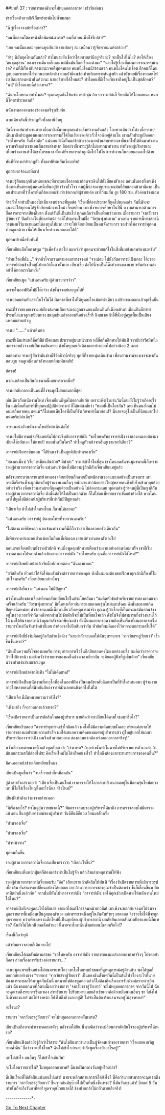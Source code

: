 ##บทที่ 37 : รายการของฉันจะไม่หยุดออกอากาศ!
เช้าวันต่อมา

ข่าวเรื่องตัวกาลกิณีก็แพร่สะพัดไปทั่วแผนก

“นี่ รู้เรื่องจางเย่หรือเปล่า?”

“คนที่กลอนได้ลงหนังสือพิมพ์น่ะเหรอ? คนที่ด่าบนเน็ตใช่รึเปล่า?”

“เออ คนนั้นแหละ ทุกคนพูดกันว่าเขาแปลกๆ ล่ะ เหมือนว่ารู้จักพวกมนต์ดำด้วย!”

“ฮ่าๆ นี่มันยุคไหนกันแล้ว? ทำไมนายยังเชื่อว่าไสยศาสตร์มีอยู่จริงล่ะ? จะเป็นไปได้ไง? ต่อให้เรื่อง ‘คนขุดสุสาน’ ของเขาจะดีมากก็เถอะ แต่นั่นมันก็แค่เรื่องแต่งนะ”
“นายไม่รู้เรื่องที่แผนกวรรณกรรมเหรอ? คนที่มีเรื่องกับจางเย่น่ะเจอดีทุกคนเลย คนหนึ่งโดนน้ำร้อนลวก คนหนึ่งโดนไฟช็อต อีกคนก็โดนลูกบอลกระแทกใส่จากนอกหน้าต่าง แถมยังมีคนข้อเท้าพลิกเพราะส้นสูงหัก แล้วยังเคยมีเรื่องหลอดไฟระเบิดมาก่อนหน้านั้นด้วยนะ นายอธิบายได้ไหมล่ะ? ทำไมคนที่มีเรื่องกับเขาถึงอยู่ไม่เป็นสุขสักคน?”
“หา? มีเรื่องแบบนี้ด้วยเหรอ?”

“ฉันจะโกหกนายทำไมล่ะ? ทุกคนพูดกันให้แซ่ด เหล่าซุน ถ้าเจอจางเย่ล่ะก็ รีบหลีกให้ไกลเลยนะ หมอนี่โคตรประหลาด!”

พนักงานสองคนของช่องดนดรีซุบซิบกัน

ภาพเดียวกันนี้ปรากฏทั่วทั้งสถานีวิทยุ

วันนี้จางเย่มาทำงานสาย เมื่อมาถึงชั้นบนทุกคนต่างเริ่มทำงานกันแล้ว โถงทางเดินว่างโล่ง เมื่อจางเย่เดินมาถึงประตูของแผนกวรรณกรรมก็ได้ยินเสียงของจ้าวกั๋วโจวดังอยู่ด้านใน เขาผลักประตูเปิดออก “ขอโทษครับ วันนี้รถติด” แน่นอนว่านี่เป็นแค่ข้ออ้างของนายตัวแสบเพราะเขาขึ้นรถไฟใต้ดินมาทำงาน ความจริงแล้วเขานอนตื่นสายต่างหาก อีกอย่างก็เพราะรู้สึกไม่อยากมาทำงาน ท่าทีของผู้บริหารและเพื่อนร่วมงานทำให้เขาโกรธมาก ตั้งแต่ที่รายการเก่าถูกดึงไป ไฟในการทำงานก็พลอยมอดลงไปด้วย

ทันทีที่จางเย่ปรากฏตัว ทั้งออฟฟิศพลันเงียบกริบ!

ทุกสายตาจ้องมาที่เขา!

จางเย่รู้สึกขนลุกนิดหน่อยขณะที่กระแอมไอออกมาก่อนจะเดินไปนั่งที่ของตัวเอง ตอนนั้นเองที่เขาเพิ่งสังเกตเห็นชายหนุ่มคนหนึ่งยืนอยู่ข้างจ้าวกั๋วโจว คนผู้นี้น่าจะอายุประมาณต้นยี่สิบและหน้าตาดีมาก เป็นคนประเภทที่ว่าใครเห็นก็ต้องยอมรับว่าเข้าเกณฑ์ผู้ชายหล่อ เขาไว้ผมสั้น สูง 180 ซม. ตัวค่อนข้างผอม

จ้าวกั๋วโจวทำเป็นมองไม่เห็นจางเย่ขณะที่พูดต่อ “เรื่องที่ต้องประกาศก็พูดไปหมดแล้ว วันนี้ฉันจะแนะนำให้ทุกคนได้รู้จักกับพนักงานใหม่ เจี่ยเหยียน เขาเพิ่งจบการศึกษาในปีนี้ ความสามารถด้านการสื่อสารกระจายเสียงดีมาก ตั้งแต่วันนี้เป็นต้นไป ทุกคนถือว่าเป็นเพื่อนร่วมงาน เมื่อรายการ ‘จากวัยชราสู่วัยเยาว์’ ปิดตัวลงในสัปดาห์หน้า จะมีโปรแกรมใหม่ชื่อ 'วัยรุ่นพุ่งทะยาน' มาแทน รายการนี้ทางสถานีวางแผนไว้มานานและได้ลงทุนไปมาก เราจะให้เจี่ยเหยียนเป็นคนจัดรายการ ขอฝากให้อาจารย์ทุกคนช่วยดูแลด้วย เพื่อให้เสียวเจี่ยทำงานออกมาได้ดี”

ทุกคนปรบมือรับทันที

เจี่ยเหยียนถือโอกาสพูด “รุ่นพี่ครับ ต่อไป ผมหวังว่าทุกคนจะช่วยแก้ไขในสิ่งที่ผมยังบกพร่องนะครับ”

“ส่วนเรื่องที่นั่ง…” จ้าวกั๋วโจวกวาดตามองมาทางจางเย่ “จางน้อย ไปนั่งกับอาจารย์เฝิงเถอะ โต๊ะของอาจารย์ค่อนข้างใหญ่ไปหาเก้าอี้แถวนั้นเอา เสียวเจี่ย ต่อไปนี่จะเป็นโต๊ะทำงานของนาย ขยันทำงานล่ะอย่าให้พวกเราผิดหวัง”

เจี่ยเหยียนพูด “แน่นอนครับ ผู้อำนวยการจ้าว”

เพราะในออฟฟิศไม่มีโต๊ะว่าง ดังนั้นจางเย่เลยถูกไล่ที่

จางเย่อดแค่นหัวเราะในใจไม่ได้ ผิดคาดที่เขาไม่ได้พูดอะไรแม้แต่คำเดียว แค่ย้ายของออกแล้วลุกขึ้นยืน

ขณะที่ข้าวของของจางเย่เอียงล้มจนเกือบจะแตะถูกแขนของเถียนปินที่เฉียดเข้ามา เถียนปินก็ทำท่าประหนึ่งแมวถูกเหยียบหาง ขนลุกชันแล้วถอยหนีอย่างเร็วรี่ ถึงขนาดเก้าอี้ที่นั่งอยู่ครูดพื้นเป็นเสียงแหลมแสบแก้วหู

จางเย่ “......” แล้วเดินต่อ

ขณะที่เดินผ่านหลี่ซื่อที่มีผ้าปิดแผลแปะหราอยู่บนหน้าผาก หลี่ซื่อก็หลีกทางให้ทันที ราวกับว่ารัศมีหนึ่งเมตรรอบตัวจางเย่เป็นเขตอันตราย ดังนั้นทุกคนจึงต้องถอยห่างออกไปอย่างน้อย 2 เมตร

ตลอดทาง จางเย่รู้สึกว่ามันช่างมีชีวิตชีวาดีจริงๆ ทุกที่ที่ชายหนุ่มเดินผ่าน เพื่อนร่วมงานของเขาจะพากันหลบวูบ จนดูเหมือนกำลังหลบหลีกมหันตภัย!

บัดซบ!

พวกแกต้องเป็นกันถึงขนาดนี้เลยเหรอวะเนี่ย?

จางเย่กลับกลายเป็นคนที่อึ้งจนพูดไม่ออกมากที่สุด!

เช่นเดียวกับพนักงานใหม่ เจี่ยเหยียนก็พูดไม่ออกเช่นกัน เพราะเพิ่งเริ่มงานวันนี้เลยยังไม่รู้ว่าเกิดอะไรขึ้น แต่เมื่อเห็นท่าทีที่ทุกคนปฏิบัติต่อจางเย่ ก็ได้แต่สงสัยว่า “หมอนี่เป็นใครกัน? เคยเห็นคนสังคมไม่คบมาก็หลายคน แต่แม่*ก็ไม่เคยเห็นใครที่เป็นที่รังเกียจเท่านี้มาก่อน!? นี่นายจะดูไม่เป็นที่นิยมมากไปหน่อยรึเปล่าเนี่ย?”

การแนะนำตัวพนักงานใหม่ยังดำเนินต่อไป

จางเย่ไม่มีอารมณ์จะฟังเลยหันไปกระซิบกับอาจารย์เฝิง “ขอโทษครับอาจารย์เฝิง เราสองคนเลยต้องมาเบียดโต๊ะกันเอง ให้ตายสิ! หมอนั่นเป็นใคร? ทำไมดูหัวหน้าจะเอ็นดูเขามากทีเดียว?”

อาจารย์เฝิงกระซิบตอบ “ได้ยินมาว่าเป็นญาติกับท่านรองเจี่ย”

“สองคนนี่แซ่ ‘เจี่ย’ เหมือนกันด้วย? มิน่าล่ะ” จางเย่เข้าใจในที่สุด เขาโดนกดดันจนมุมขนาดนี้ก็เพราะรองผู้อำนวยการสถานีเจี่ย แน่นอนว่าต้องไม่มีความรู้สึกดีกับเจี่ยเหยียนอยู่แล้ว

หลังจบกระบวนการแนะนำตนเอง เจี่ยเหยียนก็กลายเป็นพนักงานของแผนกอย่างเป็นทางการ เขากระตือรือร้นที่จะผูกมิตรกับผู้ร่วมงานคนอื่นๆ พนักงานสาวน้อยสาวใหญ่หลายคนถึงกับรีบเข้ามาคุยด้วยอย่างร่าเริง เพื่อนร่วมงานชายก็พูดคุยด้วยเป็นอย่างดี ไม่ต้องถามเลย ทุกคนต่างรู้ว่าคนผู้นี้เป็นญาติกับรองผู้อำนวยการสถานีเจี่ย ดังนั้นต่อให้ไม่เป็นพวกด้วย ก็ไม่ใช่คนที่พวกเขาจะขัดแย้งด้วยได้ หากโดนเอาไปพูดไม่ดีต่อหน้าผู้บริหารก็เท่ากับมีปัญหาแล้ว

“เสียวเจี่ย ถ้าไม่เข้าใจตรงไหน ก็ถามได้เลยนะ”

“แน่นอนครับ อาจารย์อู่ ต้องขอโทษที่รบกวนนะครับ”

“ไม่ต้องมากพิธีหรอก นายเข้ามาทำงานที่นี่ก็ถือว่าเราเป็นครอบครัวเดียวกัน”

มีเพียงจางเย่และคนส่วนน้อยไม่กี่คนที่เพิกเฉย เอาแต่ทำงานของตัวเองไป

ตอนแรกเจี่ยเหยียนยังวางตัวปกติ จนเมื่อพูดคุยทักทายเพื่อนร่วมงานอย่างอ่อนน้อมเสร็จ เขาก็เริ่มกวาดตามองไปรอบตัวแล้วเข้ามาหาอาจารย์เฝิง “ขอโทษครับ คุณคืออาจารย์เฝิงใช่ไหม?”

อาจารย์เฝิงพยักหน้าแล้วจับมือทักทายตอบ “ฉันเองแหละ”

“สวัสดีครับ หัวหน้าได้จัดให้ผมรับช่วงต่อรายการของคุณ ดังนั้นผมคงต้องขอปรึกษาคุณถ้ามีเรื่องที่ไม่เข้าใจนะครับ” เจี่ยเหยียนกล่าวยิ้มๆ

อาจารย์เฝิงยิ้มจาง “แน่นอน ไม่มีปัญหา”

ทว่าโทนเสียงของเจี่ยเหยียนกลับเปลี่ยนไปในประโยคถัดมา “ผมคิดหัวข้อสำหรับรายการสองตอนแรกเสร็จแล้วครับ 'วัยรุ่นพุ่งทะยาน' มีเนื้อหาเกี่ยวกับกระแสของคนรุ่นใหม่และสังคม ดังนั้นผมเลยเกิดปัญหานิดหน่อย หัวข้อของผมมีเนื้อหาเกี่ยวกับเหตุการณ์จริง คุณคงรู้ว่าเรื่องที่เป็นกระแสมันค่อนข้างอยู่ในช่วงเวลาที่จำกัด หลังจากผ่านไปซักพักก็จะไม่เป็นที่สนใจแล้ว ดังนั้นจึงไม่สามารถทิ้งช่วงนานไว้ได้ ผมได้ยินจากสถานีว่าคุณกำลังจะเกษียณแล้ว ดังนั้นผมอยากขอความคิดเห็นเรื่องที่ผมอยากจะเริ่มรายการใหม่วันจันทร์หน้านี้เลย ถ้าต้องรอไปอีกสิบกว่าวัน หัวข้อที่ผมคิดเอาไว้อาจจะตกกระแสไปได้”

อาจารย์เฝิงที่ยังจับมืออยู่ถึงกับตัวแข็งค้าง “นายกำลังจะบอกให้ฉันยุบรายการ 'จากวัยชราสู่วัยเยาว์' เร็วขึ้นงั้นเหรอ?”

“นั่นเป็นความตั้งใจของผมครับ การยุบรายการเร็วขึ้นอีกสิบตอนคงไม่แตกต่างอะไร ผมคิดว่าเราควรจะก้าวไปข้างหน้า ผมยังหวังว่ารายการของผมในช่วงเวลาเดียวกัน จะมียอดผู้ฟังที่สูงขึ้นด้วย” เจี่ยเหยียนวางท่าสง่าผ่าเผยขณะพูด

อาจารย์เฝิงหน้าดำถมึงทึง “ไม่ได้เด็ดขาด!”

อาจารย์เฝิงเป็นพนักงานที่อาวุโสที่สุดในออฟฟิศ เป็นคนอัธยาศัยดีและเป็นที่รักใคร่เสมอมา ผู้ร่วมงานอาวุโสหลายคนที่สนิทกันกับอาจารย์เฝิงเลยทนฟังต่อไปไม่ได้

“เสียวเจี่ย นี่มันหมายความว่ายังไง?”

“เพิ่งมาถึง ก็จะอวดเก่งแล้วเหรอ?”

“เรื่องปิดรายการเป็นการตัดสินใจของผู้บริหาร นายคิดว่าจะเปลี่ยนได้ตามใจชอบหรือไง?”

เจี่ยเหยียนรีบตอบ “อาจารย์ทุกท่านเข้าใจผิดแล้ว ผมไม่ได้มีความคิดแบบนั้นเลย เพียงแค่อยากให้รายการของผมประสบความสำเร็จ ผมได้เสนอความคิดของผมต่อผู้บริหารแล้ว ผู้ใหญ่บอกให้ผมมาปรึกษากับอาจารย์เฝิง ผมจึงเข้ามาสอบถาม สองตอนแรกต้องเร่งออกอากาศจริงๆ!”

หวังเสียวเหม่ยขมวดคิ้วแล้วพูดกับเขาว่า “เร่งเหรอ? ถ้าอย่างนั้นทำไมนายไม่ปรับรายการตัวเองล่ะ ถ้ามันตกกระแสก็ปล่อยไปซะ คิดเรื่องใหม่ไม่ได้หรืออย่างไร? ทำไมถึงต้องมากระทบรายการของคนอื่น?”

มีคนออกหน้าช่วยเจี่ยเหยียนขึ้นมา

เถียนปินพูดขึ้นว่า “จบเร็วจบช้าก็เหมือนกัน”

อู่ต้าเทายังกล่าวต่อว่า “เสียวเจี่ยเป็นคนใหม่ เราควรจะให้โอกาสเขาสิ อนาคตอยู่ในมือคนรุ่นใหม่อย่างเขา นี่ไม่ใช่เรื่องใหญ่โตอะไรนี่นา จริงไหม?”

เสียงฝีเท้าดังแว่วมาจากด้านนอก

“มีเรื่องอะไร? ทำไมดูวุ่นวายขนาดนี้?” ทีมตรวจสอบของผู้บริหารได้มาถึง การตรวจสอบไม่มีตารางแน่นอน ขึ้นอยู่กับอารมณ์ของผู้บริหาร วันดีคืนดีก็แวะเวียนมาสักครั้ง

“ท่านรองเจี่ย”

“ท่านรองเจี่ย”

“หัวหน้าจาง”

ทุกคนยืนขึ้น

รองผู้อำนวยการสถานีเจี่ยถามเสียงกร้าวว่า “เกิดอะไรขึ้น?” 

เจี่ยเหยียนเห็นหน้าปู่แต่ก็ต้องแสร้งทำเป็นไม่รู้จัก แล้วเริ่มเล่าเหตุการณ์ให้ฟัง

รองผู้อำนวยการสถานีเจี่ยตอบรับ “อ้อ” เสียงยาวแล้วตัดสินให้ทันที “เรื่องวันปิดรายการเพิ่งมีการสรุปเบื้องต้น ยังสามารถเปลี่ยนแปลงได้ตลอดเวลา ถ้าหากรายการของคุณจำเป็นต้องเร่ง งั้นก็เลื่อนขึ้นมาอีกอาทิตย์หนึ่งแล้วกัน” จากนั้นก็หันไปหาอาจารย์เฝิง “อาจารย์เฝิง ขอให้คุณช่วยเปิดทางให้พนักงานใหม่ได้ไหม?”

อาจารย์เฝิงยังจะพูดอะไรได้อีกเล่า ชายแก่ได้แต่โกรธจนหน้าขาวซีด! เขาเพิ่งจะบอกกับจางเย่ไปว่าเขาดูแลรายการนี้เหมือนเป็นลูกของตัวเอง แต่เพราะเรตติ้งอยู่ในอันดับท้ายๆ มาตลอด จึงช่วยไม่ได้ที่จะถูกยุบรายการ ทว่าเพียงเพราะเด็กใหม่นี่เป็นญาติของผู้บริหารสถานี ผลตัดสินเลยกลับตาลปัตรแบบนี้งั้นเหรอ? ฉันยังไม่ได้เกษียณเต็มตัวนะ! นี่นายจะสั่งลาฉันตั้งแต่ตอนนี้เลยหรือไง!?

เรื่องนี้ถือว่ายุติ

แล้วทีมตรวจสอบก็เดินจากไป

เจี่ยเหยียนได้ผลลัพธ์ตามคำขอ “ขอโทษครับ อาจารย์เฝิง รายการของผมเร่งออกอากาศจริงๆ โปรดอย่าถือสา ส่วนเรื่องการรับช่วงต่อรายการ…”

จางเย่พูดแทรกขึ้นอย่างไม่สนมารยาทใดๆ เขาโมโหแทบบ้าขณะที่ดูเหตุการณ์อยู่ด้านข้าง พอได้พูดก็ตอกกลับอย่างแรง “รายการ 'จากวัยชราสู่วัยเยาว์' เป็นของฉันตั้งแต่วันนี้เป็นต้นไป เรื่องอะไรที่นายต้องการจะบอกให้มาพูดกับฉันนี่ แต่นายไม่ต้องพูดต่อ แล้วก็ไม่ต้องคิดเรื่องการรับช่วงต่อรายการอีกแล้ว ฉันขอบอกนายไว้ตรงนี้เลยว่ารายการ 'จากวัยชราสู่วัยเยาว์' จะไม่หยุดออกอากาศ จากวันนี้ไป ฉันจะฉุดเรตติ้งรายการขึ้นมาเอง สำหรับนาย ไปรับหมายเลขแล้วเข้าแถวต่อคิวเหมือนคนอื่นๆ ซะ นี่ยังไม่ถึงคิวของนาย! ต่อไปข้างหน้า ก็ยังไม่ถึงคิวนายอยู่ดี! ไม่จำเป็นต้องร้อนรนจนอยู่ไม่สุขหรอก!”

อะไรนะ?

รายการ 'จากวัยชราสู่วัยเยาว์' จะไม่หยุดออกอากาศงั้นเหรอ?

เถียนปินเกือบจะหัวเราะออกมาดังๆ หลังจากได้ยิน นี่นายคิดว่าจะเปลี่ยนการตัดสินใจของผู้บริหารได้เหรอ?

เจี่ยเหยียนฟังแล้วยิ่งรู้สึกว่าไร้สาระ “ฉันได้ยินมาว่านายเป็นผู้จัดคนเก่าของรายการ 'เรื่องสยองขวัญยามค่ำคืน' ชื่อว่าจางเย่ใช่ไหม? ฉันไม่เข้าใจว่านายกำลังพูดเรื่องบ้าอะไรอยู่!”

เขาไม่เข้าใจ คนอื่นๆ ก็ไม่เข้าใจเช่นกัน!

จะไม่โอนรายการให้? ไม่หยุดออกอากาศ? นี่นายฝันกลางวันอยู่หรือเปล่า?

นี่เป็นเรื่องที่ได้ตัดสินแน่นอนไปแล้ว! นายจะพลิกสถานการณ์ได้ยังไง? นี่คิดว่านายสามารถจะฉุดเรตติ้งรายการ 'จากวัยชราสู่วัยเยาว์' ขึ้นจากอันดับบ๊วยไปเป็นที่หนึ่งงั้นเหรอ? นี่มันวันพุธแล้ว! อีกแค่ 5 วันเท่านั้นก็จะถึงวันอาทิตย์! พูดจาคุยโวขนาดนี้! ช่างปากกล้าไม่กลัวตายเสียจริง!

-*-*-*-*-*-*-*-*-*-*-*-*-*-


[Go To Next Chapter]( ./39.md)